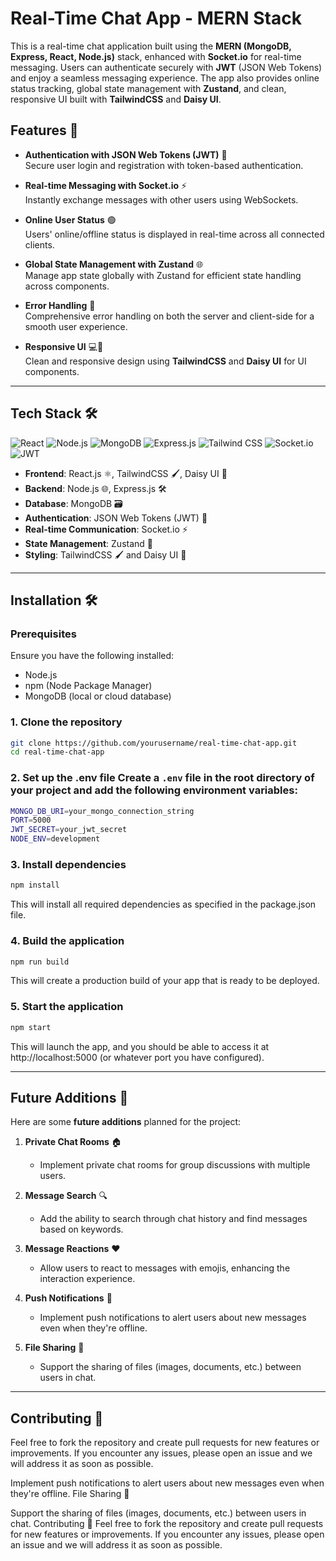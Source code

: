 # Real-Time Chat App - MERN Stack

This is a real-time chat application built using the **MERN (MongoDB, Express, React, Node.js)** stack, enhanced with **Socket.io** for real-time messaging. Users can authenticate securely with **JWT** (JSON Web Tokens) and enjoy a seamless messaging experience. The app also provides online status tracking, global state management with **Zustand**, and clean, responsive UI built with **TailwindCSS** and **Daisy UI**.

## Features 🚀

- **Authentication with JSON Web Tokens (JWT)** 🔑  
  Secure user login and registration with token-based authentication.

- **Real-time Messaging with Socket.io** ⚡  
  Instantly exchange messages with other users using WebSockets.

- **Online User Status** 🟢  
  Users' online/offline status is displayed in real-time across all connected clients.

- **Global State Management with Zustand** 🌐  
  Manage app state globally with Zustand for efficient state handling across components.

- **Error Handling** 🐞  
  Comprehensive error handling on both the server and client-side for a smooth user experience.

- **Responsive UI** 💻📱  
  Clean and responsive design using **TailwindCSS** and **Daisy UI** for UI components.

---

## Tech Stack 🛠️

![React](https://img.shields.io/badge/React-61DAFB?style=for-the-badge&logo=react&logoColor=black)
![Node.js](https://img.shields.io/badge/Node.js-339933?style=for-the-badge&logo=node.js&logoColor=white)
![MongoDB](https://img.shields.io/badge/MongoDB-47A248?style=for-the-badge&logo=mongodb&logoColor=white)
![Express.js](https://img.shields.io/badge/Express.js-000000?style=for-the-badge&logo=express&logoColor=white)
![Tailwind CSS](https://img.shields.io/badge/Tailwind_CSS-06B6D4?style=for-the-badge&logo=tailwind-css&logoColor=white)
![Socket.io](https://img.shields.io/badge/Socket.io-010101?style=for-the-badge&logo=socket.io&logoColor=white)
![JWT](https://img.shields.io/badge/JWT-000000?style=for-the-badge&logo=json-web-tokens&logoColor=white)

- **Frontend**: React.js ⚛️, TailwindCSS 🖌️, Daisy UI 🎨
- **Backend**: Node.js 🌐, Express.js 🛠️
- **Database**: MongoDB 🗃️
- **Authentication**: JSON Web Tokens (JWT) 🔑
- **Real-time Communication**: Socket.io ⚡
- **State Management**: Zustand 🔄
- **Styling**: TailwindCSS 🖌️ and Daisy UI 🎨

---

## Installation 🛠️

### Prerequisites

Ensure you have the following installed:

- Node.js
- npm (Node Package Manager)
- MongoDB (local or cloud database)

### 1. Clone the repository

```bash
git clone https://github.com/yourusername/real-time-chat-app.git
cd real-time-chat-app
```

### 2. Set up the .env file Create a `.env` file in the root directory of your project and add the following environment variables:
```bash
MONGO_DB_URI=your_mongo_connection_string
PORT=5000
JWT_SECRET=your_jwt_secret
NODE_ENV=development
```
### 3. Install dependencies
```bash
npm install
```
This will install all required dependencies as specified in the package.json file.
### 4. Build the application
```bash
npm run build
```
This will create a production build of your app that is ready to be deployed.
### 5. Start the application
```bash
npm start
```
This will launch the app, and you should be able to access it at http://localhost:5000 (or whatever port you have configured).

---
## Future Additions 🔮

Here are some **future additions** planned for the project:

1. **Private Chat Rooms** 🏠  
   - Implement private chat rooms for group discussions with multiple users.

2. **Message Search** 🔍  
   - Add the ability to search through chat history and find messages based on keywords.

3. **Message Reactions** ❤️  
   - Allow users to react to messages with emojis, enhancing the interaction experience.

4. **Push Notifications** 📲  
   - Implement push notifications to alert users about new messages even when they're offline.

5. **File Sharing** 📂  
   - Support the sharing of files (images, documents, etc.) between users in chat.

---

## Contributing 🤝

Feel free to fork the repository and create pull requests for new features or improvements. If you encounter any issues, please open an issue and we will address it as soon as possible.


Implement push notifications to alert users about new messages even when they're offline.
File Sharing 📂

Support the sharing of files (images, documents, etc.) between users in chat.
Contributing 🤝
Feel free to fork the repository and create pull requests for new features or improvements. If you encounter any issues, please open an issue and we will address it as soon as possible.
